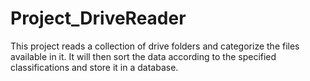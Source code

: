 # Project_DriveReader
 
This project reads a collection of drive folders and categorize the files 
available in it. It will then sort the data according to the specified 
classifications and store it in a database. 